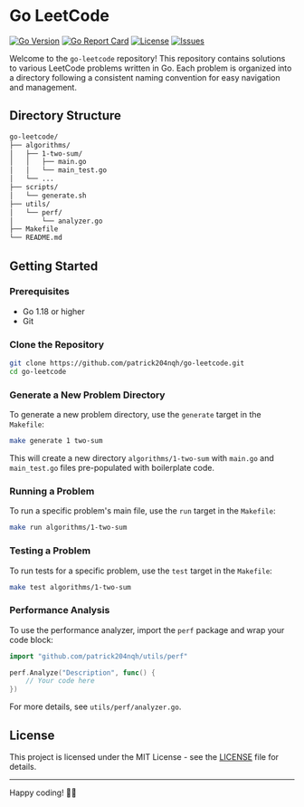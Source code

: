 # Go LeetCode

[![Go Version](https://img.shields.io/github/go-mod/go-version/patrick204nqh/go-leetcode)](https://golang.org/)
[![Go Report Card](https://goreportcard.com/badge/github.com/patrick204nqh/go-leetcode)](https://goreportcard.com/report/github.com/patrick204nqh/go-leetcode)
[![License](https://img.shields.io/github/license/patrick204nqh/go-leetcode)](https://github.com/patrick204nqh/go-leetcode/blob/main/LICENSE)
[![Issues](https://img.shields.io/github/issues/patrick204nqh/go-leetcode)](https://github.com/patrick204nqh/go-leetcode/issues)

Welcome to the `go-leetcode` repository! This repository contains solutions to various LeetCode problems written in Go. Each problem is organized into a directory following a consistent naming convention for easy navigation and management.

## Directory Structure

```bash
go-leetcode/
├── algorithms/
│   ├── 1-two-sum/
│   │   ├── main.go
│   │   └── main_test.go
│   └── ...
├── scripts/
│   └── generate.sh
├── utils/
│   └── perf/
│       └── analyzer.go
├── Makefile
└── README.md
```

## Getting Started

### Prerequisites

- Go 1.18 or higher
- Git

### Clone the Repository

```sh
git clone https://github.com/patrick204nqh/go-leetcode.git
cd go-leetcode
```

### Generate a New Problem Directory

To generate a new problem directory, use the `generate` target in the `Makefile`:

```sh
make generate 1 two-sum
```

This will create a new directory `algorithms/1-two-sum` with `main.go` and `main_test.go` files pre-populated with boilerplate code.

### Running a Problem

To run a specific problem's main file, use the `run` target in the `Makefile`:

```sh
make run algorithms/1-two-sum
```

### Testing a Problem

To run tests for a specific problem, use the `test` target in the `Makefile`:

```sh
make test algorithms/1-two-sum
```

### Performance Analysis

To use the performance analyzer, import the `perf` package and wrap your code block:

```go
import "github.com/patrick204nqh/utils/perf"

perf.Analyze("Description", func() {
    // Your code here
})
```

For more details, see `utils/perf/analyzer.go`.

## License

This project is licensed under the MIT License - see the [LICENSE](https://github.com/patrick204nqh/go-leetcode/tree/main?tab=MIT-1-ov-file) file for details.

---

Happy coding! 🔨🚀
